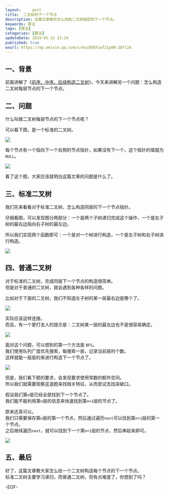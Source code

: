 ```yaml
---   
layout:     post  
title:  二叉树的下一个节点  
description: 这篇文章教你怎么找到二叉树每层的下一个节点。   
keywords: 算法  
tags: [算法]    
categories: [算法]  
updateData: 2019-05-23 23:24   
published: true 
wxurl: https://mp.weixin.qq.com/s/knzEK8Xiwf21p8W-2QYl2A  
---  
```



## 一、背景  


前面讲解了《[前序、中序、后续构造二叉树](https://mp.weixin.qq.com/s/HEsqxzUcAiLlJ4DLMCPsyQ)》，今天来讲解另一个问题：怎么构造二叉树每层节点的下一个节点。  



## 二、问题  


什么叫做二叉树每层节点的下一个节点呢？  


可以看下图，是一个标准的二叉树。  


![](https://res2019.tiankonguse.com/images/2019/05/23/001.png)  


每个节点有一个指向下一个右侧的节点指针，如果没有下一个，这个指针的值就为`NULL`。  


![](https://res2019.tiankonguse.com/images/2019/05/23/002.png)  


看了这个图，大家应该就明白这篇文章的问题是什么了。  


## 三、标准二叉树  


我们先来看看对于标准二叉树，怎么构造同层的下一个节点指针。  


仔细看图，可以发现图分两部分：一个是两个子树递归完成这个操作，一个是左子树的最右边指向右子树的最左边。  


所以我们实现两个函数即可：一个是对一个树进行构造，一个是左子树和右子树进行构造。  


![](https://res2019.tiankonguse.com/images/2019/05/23/003.png)  


## 四、普通二叉树  


对于标准的二叉树，完成同层下一个节点的构造很简单。  
但是对于普通的二叉树，就会遇到各种各样的问题。  


比如对于下面的二叉树，我们不知道左子树的某一层最右边是哪个了。  


![](https://res2019.tiankonguse.com/images/2019/05/23/004.png)  


实际应该这样连接。  
而且，有一个更打击人的提示是：二叉树某一层的最左边也不是很容易确定。  


![](https://res2019.tiankonguse.com/images/2019/05/23/005.png)  


面对这个问题，可以想到的第一个方法是 `BFS`。  
我们使用队列广度优先搜索，每搜索一层，记录当前层的个数。  
这样就能一层层的来进行构造下一个节点了。  


![](https://res2019.tiankonguse.com/images/2019/05/23/006.png)  


但是，我们看下题的要求，会发现要求使用常数的额外空间。  
所以我们就需要观察这道题来找相关特征，从而尝试去找突破口。  


假设我们第`n`层已经全部找到下一个节点了。  
我们能不能利用第`n`层的信息来快速找到第`n+1`层的节点了。  


原来还真可以。  
我们只需要保存第`n`层的第一个节点，然后通过遍历`next`可以找到第`n+1`层的第一个节点。  
之后继续遍历`next`，就可以找到下一个第`n+1`层的节点，然后串起来即可。  


![](https://res2019.tiankonguse.com/images/2019/05/23/007.png)  


## 五、最后  


好了，这篇文章教大家怎么给一个二叉树构造每个节点的下一个节点。  
标准二叉树主要学习递归，而普通二叉树，则有点难度了，你想到了吗？  




-EOF-  



